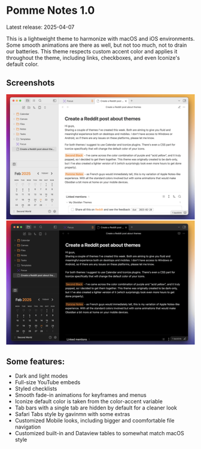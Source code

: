 # Pomme Notes 1.0
Latest release: 2025-04-07

This is a lightweight theme to harmonize with macOS and iOS environments.
Some smooth animations are there as well, but not too much, not to drain our batteries.
This theme respects custom accent color and applies it throughout the theme, including links, checkboxes, and even Iconize's default color.

## Screenshots
![](https://github.com/MrParalloid/pomme-notes/blob/main/some-fresh-themes-to-check-out-second-black-pomme-notes-v0-as15apb0rgke1.png)
![](https://github.com/MrParalloid/pomme-notes/blob/main/some-fresh-themes-to-check-out-second-black-pomme-notes-v0-m479fqb0rgke1.png)

## Some features:
- Dark and light modes
- Full-size YouTube embeds
- Styled checklists
- Smooth fade-in animations for keyframes and menus
- Iconize default color is taken from the color-accent variable
- Tab bars with a single tab are hidden by default for a cleaner look
- Safari Tabs style by gavinmn with some extras
- Customized Mobile looks, including bigger and coomfortable file navigation
- Customized built-in and Dataview tables to somewhat match macOS style

